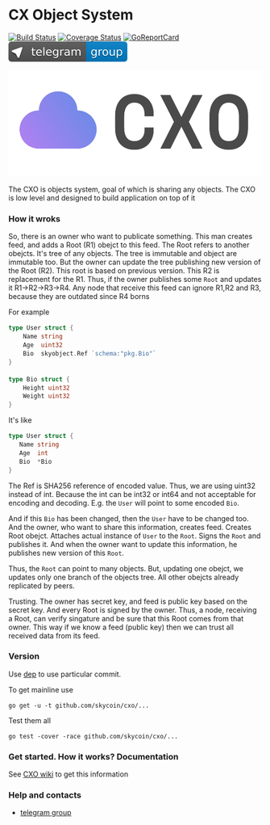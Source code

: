 CX Object System
================

[![Build Status](https://travis-ci.org/skycoin/cxo.svg)](https://travis-ci.org/skycoin/cxo)
[![Coverage Status](https://coveralls.io/repos/skycoin/cxo/badge.svg?branch=master)](https://coveralls.io/r/skycoin/cxo?branch=master)
[![GoReportCard](https://goreportcard.com/badge/skycoin/cxo)](https://goreportcard.com/report/skycoin/cxo)
[![Telegram group link](telegram-group.svg)](https://t.me/joinchat/B_ax-A6oCR9eQuAPiJtvaw)

![logo](cxo_logo.png)

The CXO is objects system, goal of which is sharing any objects. The CXO
is low level and designed to build application on top of it

### How it wroks

So, there is an owner who want to publicate something. This man creates feed,
and adds a Root (R1) obejct to this feed. The Root refers to another obejcts.
It's tree of any objects. The tree is immutable and object are immutable too.
But the owner can update the tree publishing new version of the Root (R2).
This root is based on previous version. This R2 is replacement for the R1.
Thus, if the owner publishes some `Root` and updates it R1->R2->R3->R4. Any
node that receive this feed can ignore R1,R2 and R3, because they are outdated
since R4 borns

For example
```go
type User struct {
    Name string
    Age  uint32
    Bio  skyobject.Ref `schema:"pkg.Bio"`
}

type Bio struct {
    Height uint32
    Weight uint32
}
```

It's like
```go
type User struct {
   Name string
   Age  int
   Bio  *Bio
}
```

The Ref is SHA256 reference of encoded value. Thus, we are using uint32 instead
of int. Because the int can be int32 or int64 and not acceptable for
encoding and decoding. E.g. the `User` will point to some encoded `Bio`.

And if this `Bio` has been changed, then the `User` have to be changed too.
And the owner, who want to share this information, creates feed. Creates Root
obejct. Attaches actual instance of `User` to the `Root`. Signs the `Root` and
publishes it. And when the owner want to update this information, he publishes
new version of this `Root`.

Thus, the `Root` can point to many objects. But, updating one obejct, we
updates only one branch of the objects tree. All other obejcts already
replicated by peers.

Trusting. The owner has secret key, and feed is public key based
on the secret key. And every Root is signed by the owner. Thus, a node,
receiving a Root, can verify singature and be sure that this Root comes from
that owner. This way if we know a feed (public key) then we can trust all
received data from its feed.

### Version

Use [dep](https://github.com/golang/dep) to use particular commit.

To get mainline use
```
go get -u -t github.com/skycoin/cxo/...
```
Test them all
```
go test -cover -race github.com/skycoin/cxo/...
```

### Get started. How it works? Documentation

See [CXO wiki](../../wiki) to get this information

### Help and contacts

- [telegram group](https://t.me/joinchat/B_ax-A6oCR9eQuAPiJtvaw)




<!--

## Database

- [data/README.md](data/README.md)
- Binary data representation: [data/ABI.md](data/ABI.md)

## Skyobject

- [skyobject/README.md](https://github.com/logrusorgru/cxo/blob/master/skyobject/README.md)
- Binary data representation: [skyobject/ABI.md](https://github.com/logrusorgru/cxo/blob/master/skyobject/ABI.md)


## Node

- [node/README.md](https://github.com/logrusorgru/cxo/blob/master/node/README.md)

## CLI

See [cmd/cxocli/README.md](https://github.com/logrusorgru/cxo/blob/master/cmd/cxocli/README.md)

## Daemon

See [cmd/cxod/README.md](https://github.com/logrusorgru/cxo/blob/master/cmd/cxod/README.md)

---


# How it works


##### There are

```go
type User struct {
	Name   string
	Age    int
	Hidden []byte // for local usage
}

type Group struct {
	Name    string
	Leader  *User
	Members []*User
	Curator interface{}
}

type Man struct {
	Name string
}
```

##### Turn them to

```go

import (
	// [...]

	cxo "github.com/skycoin/cxo/skyobject"
)

type User struct {
	Name   string
	Age    uint32           // fixed size
	Hidden []byte `enc:"-"` // don't send through network
}

type Group struct {
	Name    string
	Leader  cxo.Ref  `skyobject:"schema=User"` // pointer
	Members cxo.Refs `skyobject:"schema=User"` // slice of pointers
	Curator cxo.Dynamic                        // interface{}-like
}

type Man struct {
	Name string
}
```

##### Register them

```go
reg := cxo.NewRegistry(func(r *cxo.Reg) {
	r.Register("pkg.User", User{})
	r.Register("pkg.Group", Group{})
	r.Regsiter("pkg.Man", Man{})
})
```

Feel free to choose names you want

##### Create a `Node`

```go

import (
	// [...]

	"github.com/skycoin/cxo/node"
)


// [...]

conf := node.NewConfig()

// The Regsitry can be nil for nodes that pass
// objects through. But we are going to create and
// use obejcts. Thus we need a Regsitry
conf.Skyobject.Regsitry = reg

// other configs


n, err := node.NewNode(conf)
if err != nil {
	// fatality
}

// So, the Node has been created and started

defer n.Close()

```

##### About `node.Node`

A `Node` used to create (emit), replicate, and receive feeds. A `Node` doesn't
do it autmatically. You need to subscribe to a feed. You need to associate a
connection to another node with the subscription. Both, this-side and remote
nodes should be subscribed to the feed to start exchanging it. If
`(node.Config).PublicServer` set to true, then you can obtain list of feeds
from a remote node. Otherwise, it can be done uisng RPC (e.g. administrative
access required). A `Node` is thread-safe but you must not block callbacks,
because they are performing inside message-handling goroutine of a connection

##### About `skyobject.Root`

A `Root` object is root of objects tree. It contains slice of
`skyobject.Dynamic`. The `Dynamic` references are main branches of the obejcts
tree. Every of them has (or has not) own branches, and so on. A `Root`
signed by owner. A `Root` belongs to its feed. A `Root` has sequence number
(seq) and timestamp. Every `Root` has reference to its `Regsitry`. Thus,
obejcts in the tree can be created (and obtained) only using the `Registry`.
Also, a `Root` contains hash of previous `Root` (that is empty if the seq is 0).
The Root is not thread-safe. Only the Refs field requires the safety


```go

type Root struct {
	Refs []Dynamic // main branches

	Reg RegistryRef   // registry
	Pub cipher.PubKey // feed

	Seq  uint64 // seq number
	Time int64  // timestamp (unix nano)

	Sig cipher.Sig `enc:"-"` // signature (not part of the Root)

	Hash cipher.SHA256 `enc:"-"` // hash (not part of the Root)
	Prev cipher.SHA256 // hash of previous root
}

```

##### Create, Update and Publish a `Root`

```go

import (
	// [...]

	"github.com/skycoin/skycoin/src/cipher"
)

// [...]

// pk - is kind of cipher.PubKey, it is our feed
// sk - is kind of cipher.SecKey, it is owner of the feed
// n  - is our *node.Node instance

// note: to generate random pk, sk pair use
pk, sk := cipher.GenerateKeyPair()


cnt := n.Container() // the call is cheap, the Container is thread-safe


// create new Root object of the pk feed
// to fill the Root we are using *skyobject.Pack
pack, err := cnt.NewRoot(pk, sk, 0, cnt.CoreRegistry().Types())
if err != nil {
	// something wrong
}
```

So, the `Root` has been created. It doesn't stored in DB or somewhere else.
If you want to update the Root often, then you can keep the `Pack` in its
goroutine performing changes if need. For example

```go
// in this example the Event is an event, that requires updates in our Root
func startHandlingSomePack(events <-chan Event, pack *skyobject.Pack,
	n *node.Node, wg *sync.WaitGroup) {

	go handleSomePack(n, pack, events, n.Quiting(), wg)
}

func handleSomePack(n *node.Node, pack *cxo.Pack, events <-chan Event,
	quit <-chan struct{}, wg *sync.WaitGroup) {

	defer wg.Done()

	for {
		select {
		case evt := <-events:
			// perform changes using the evt (Event)
			performCahnges(pack, evt)
			perfomAllChangesPossible(quit, events, pack, n)
		case <-quit:
			return
		}
	}
}

func performAllCahgnesPossible(quit <-chan struct{}, events <-chan Event,
	pack *skyobject.Pack, n *node.Node) {

	tm := time.NewTimer(MinPublishInterval)
	defer tm.Stop()

	// perform all changes possible and publish
	for {
		select {
		case <-quit:
			return
		case evt := <-events:
			performCahnges(pack, evt)
		case <-tm.C:
			// to many changes performed but not published yet
			publish(n, pack)
			tm.Reset(MinPubishInterval) // start the timer again
		default:
			// no more events, no more changes
			publish(n, pack)
			return
		}
	}
}

func publish(n *node.Node, pack *skyobject.Pack) {
	if err := pack.Save(); err != nil {
		// fatality: handle the err
	}
	n.Publish(pack.Root())
}

func performCahgnes(pack *skyobject.Pack, evt Event) {
	// stuff
}

```

Where

+ `pack.Save()` saves changes, updating seq number, hash to previous Root
  timestamp and changed branches. It also, signs the Root using the `sk`. After
  this call (if it's successful) you can get `pack.Root()` and all fields or
  the Root will be actual.
+ `n.Publish()` sends given root to subscribers

The `Pack` is not thread-safe.

Actually, a Node can't be a subscriber. Nodes exchange a feed or not
exchange. A Node, which got new Root obejct, sends this root to peers
that interested in the feed of the Root. For more information see
godoc documentation of the node package

Also, there is `(node.Node).Quiting()` method that returns `<-chan struct{}`.
The chan is closed after `(node.Node).Close()` call

##### Track Changes

// TODO (kostyarin): example

##### Pack/Unpack flags

- `EntireTree` - unpack entire tree. This way, a whole will be unpacked inside
  `Unpack` call. The unpaking stops on first error. E.g. the tree should be
  in database, otherwise the flag doesn't make sence
- `EntireMerkleTree` - unpack all branches of Refs. If the flag is not set,
  then branhces of Refs will be unacked by needs
- `HashTableIndex` - use hash-table index for Refs to speed up lookup by hash
- `ViewOnly` - don't allow modifications
- `AutoTrackChanges` - track changes automatically. This flag is experimental

##### Receive and Explore a Root

TODO (kostyarin): explain detailed (after "track changes")

##### References

TODO (kostyarin): explain detailed

##### Unpack Flags

TODO (kostyarin): explain detailed

##### Double-Linked List Example

TODO (kostyarin): do it


-->